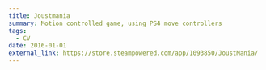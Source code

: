 ```yaml
---
title: Joustmania
summary: Motion controlled game, using PS4 move controllers
tags:
  - CV
date: 2016-01-01
external_link: https://store.steampowered.com/app/1093850/JoustMania/
---
```

